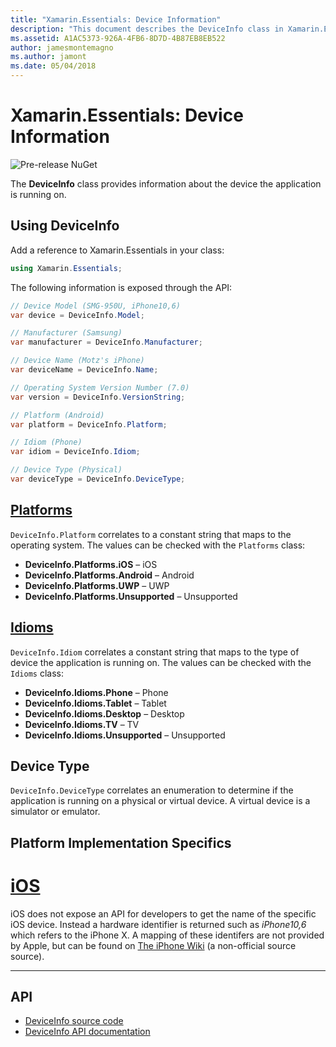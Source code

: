 ```yaml
---
title: "Xamarin.Essentials: Device Information"
description: "This document describes the DeviceInfo class in Xamarin.Essentials, which provides information about the device the application is running on."
ms.assetid: A1AC5373-926A-4FB6-8D7D-4B87EB8EB522
author: jamesmontemagno
ms.author: jamont
ms.date: 05/04/2018
---
```


# Xamarin.Essentials: Device Information

![Pre-release NuGet](~/media/shared/pre-release.png)

The **DeviceInfo** class provides information about the device the application is running on.

## Using DeviceInfo

Add a reference to Xamarin.Essentials in your class:

```csharp
using Xamarin.Essentials;
```

The following information is exposed through the API:

```csharp
// Device Model (SMG-950U, iPhone10,6)
var device = DeviceInfo.Model;

// Manufacturer (Samsung)
var manufacturer = DeviceInfo.Manufacturer;

// Device Name (Motz's iPhone)
var deviceName = DeviceInfo.Name;

// Operating System Version Number (7.0)
var version = DeviceInfo.VersionString;

// Platform (Android)
var platform = DeviceInfo.Platform;

// Idiom (Phone)
var idiom = DeviceInfo.Idiom;

// Device Type (Physical)
var deviceType = DeviceInfo.DeviceType;
```

## [Platforms](xref:Xamarin.Essentials.DeviceInfo.Platforms)

`DeviceInfo.Platform` correlates to a constant string that maps to the operating system. The values can be checked with the `Platforms` class:

- **DeviceInfo.Platforms.iOS** – iOS
- **DeviceInfo.Platforms.Android** – Android
- **DeviceInfo.Platforms.UWP** – UWP
- **DeviceInfo.Platforms.Unsupported** – Unsupported

## [Idioms](xref:Xamarin.Essentials.DeviceInfo.Idioms)

`DeviceInfo.Idiom` correlates a constant string that maps to the type of device the application is running on. The values can be checked with the `Idioms` class:

- **DeviceInfo.Idioms.Phone** – Phone
- **DeviceInfo.Idioms.Tablet** – Tablet
- **DeviceInfo.Idioms.Desktop** – Desktop
- **DeviceInfo.Idioms.TV** – TV
- **DeviceInfo.Idioms.Unsupported** – Unsupported

## Device Type

`DeviceInfo.DeviceType` correlates an enumeration to determine if the application is running on a physical or virtual device. A virtual device is a simulator or emulator.

## Platform Implementation Specifics

# [iOS](#tab/ios)

iOS does not expose an API for developers to get the name of the specific iOS device. Instead a hardware identifier is returned such as _iPhone10,6_ which refers to the iPhone X. A mapping of these identifers are not provided by Apple, but can be found on [The iPhone Wiki](https://www.theiphonewiki.com/wiki/Models) (a non-official source source).

--------------

## API

- [DeviceInfo source code](https://github.com/xamarin/Essentials/tree/master/Xamarin.Essentials/DeviceInfo)
- [DeviceInfo API documentation](xref:Xamarin.Essentials.DeviceInfo)
